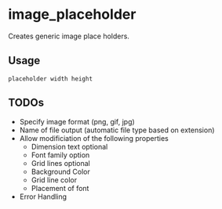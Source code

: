 # image_placeholder
Creates generic image place holders.

## Usage
`placeholder width height`

## TODOs
- Specify image format (png, gif, jpg)
- Name of file output (automatic file type based on extension)
- Allow modificiation of the following properties
    - Dimension text optional
    - Font family option
    - Grid lines optional
    - Background Color
    - Grid line color
    - Placement of font
- Error Handling

